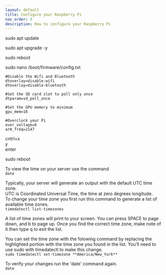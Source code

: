 ```yaml
---
layout: default
title: Configure your Raspberry Pi
nav_order: 3
description: How to configure your Raspberry Pi
---
```

sudo apt update

sudo apt upgrade -y

sudo reboot

sudo nano /boot/firmware/config.txt

```
#Disable the Wifi and Bluetooth  
dtoverlay=disable-wifi  
dtoverlay=disable-bluetooth

#Set the SD card slot to poll only once  
dtparam=sd_poll_once

#Set the GPU memory to minimum  
gpu_mem=16

#Overclock your Pi  
over_voltage=6  
arm_freq=2147
```
cntrl+x  
y  
enter  

sudo reboot

To view the time on your server use the command  
```date```  

Typically, your server will generate an output with the default UTC time zone.  
UTC is Coordinated Universal Time, the time at zero degrees longitude.  
To change your time zone you first run this command to generate a list of available time zones.  
```timedatectl list-timezones```

A list of time zones will print to your screen. You can press SPACE to page down, and b to page up. Once you find the correct time zone, make note of it then type q to exit the list.  

You can set the time zone with the folowing command by replacing the highlighted portion with the time zone you found in the list. You’ll need to use sudo with timedatectl to make this change.  
```sudo timedatectl set-timezone **America/New_York**```  

To verify your changes run the 'date' command again.  
```date```
